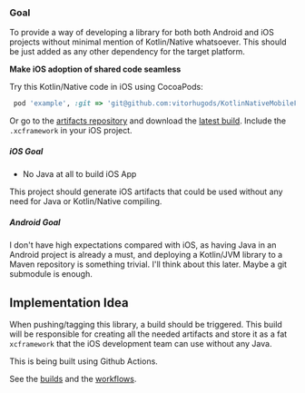 
### Goal

To provide a way of developing a library for both both Android and iOS projects without minimal mention of Kotlin/Native whatsoever. This should be just added as any other dependency for the target platform.

**Make iOS adoption of shared code seamless**

Try this Kotlin/Native code in iOS using CocoaPods:
```ruby
 pod 'example', :git => 'git@github.com:vitorhugods/KotlinNativeMobileFrameworks.git', :tag => '0.0.0-example'
```

Or go to the [artifacts repository](https://github.com/vitorhugods/KotlinNativeMobileFrameworks) and download the [latest build](https://github.com/vitorhugods/KotlinNativeMobileFrameworks/releases). Include the `.xcframework` in your iOS project.

##### iOS Goal

 - No Java at all to build iOS App
 
This project should generate iOS artifacts that could be used without any need for Java or Kotlin/Native compiling. 

##### Android Goal

I don't have high expectations compared with iOS, as having Java in an Android project is already a must, and deploying a Kotlin/JVM library to a Maven repository is something trivial. I'll think about this later. Maybe a git submodule is enough.

## Implementation Idea

When pushing/tagging this library, a build should be triggered. This build will be responsible for creating all the needed artifacts and store it as a fat `xcframework` that the iOS development team can use without any Java.

This is being built using Github Actions.

See the [builds](https://github.com/vitorhugods/KotlinNativeMobileExample/actions) and the [workflows](https://github.com/vitorhugods/KotlinNativeMobileExample/tree/master/.github/workflows).


